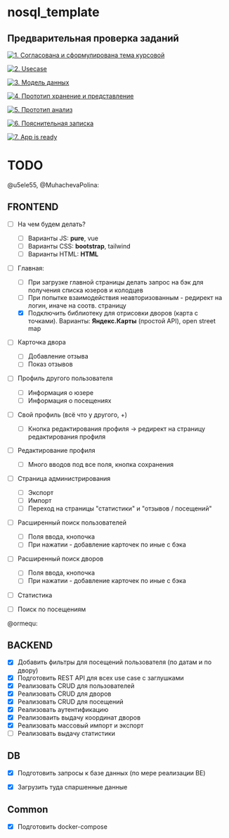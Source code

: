 # nosql_template


## Предварительная проверка заданий

<a href=" ./../../../actions/workflows/1_helloworld.yml" >![1. Согласована и сформулирована тема курсовой]( ./../../actions/workflows/1_helloworld.yml/badge.svg)</a>

<a href=" ./../../../actions/workflows/2_usecase.yml" >![2. Usecase]( ./../../actions/workflows/2_usecase.yml/badge.svg)</a>

<a href=" ./../../../actions/workflows/3_data_model.yml" >![3. Модель данных]( ./../../actions/workflows/3_data_model.yml/badge.svg)</a>

<a href=" ./../../../actions/workflows/4_prototype_store_and_view.yml" >![4. Прототип хранение и представление]( ./../../actions/workflows/4_prototype_store_and_view.yml/badge.svg)</a>

<a href=" ./../../../actions/workflows/5_prototype_analysis.yml" >![5. Прототип анализ]( ./../../actions/workflows/5_prototype_analysis.yml/badge.svg)</a> 

<a href=" ./../../../actions/workflows/6_report.yml" >![6. Пояснительная записка]( ./../../actions/workflows/6_report.yml/badge.svg)</a>

<a href=" ./../../../actions/workflows/7_app_is_ready.yml" >![7. App is ready]( ./../../actions/workflows/7_app_is_ready.yml/badge.svg)</a>


# TODO

@u5ele55, @MuhachevaPolina:

## FRONTEND 
- [ ] На чем будем делать? 
  - [ ] Варианты JS: **pure**, vue
  - [ ] Варианты CSS: **bootstrap**, tailwind
  - [ ] Варианты HTML: **HTML**
- [ ] Главная: 
  - [ ] При загрузке главной страницы делать запрос на бэк для получения списка юзеров и колодцев
  - [ ] При попытке взаимодействия неавторизованным - редирект на логин, иначе на соотв. страницу
  - [x] Подключить библиотеку для отрисовки дворов (карта с точками). Варианты: **Яндекс.Карты** (простой API), open street map
- [ ] Карточка двора
  - [ ] Добавление отзыва
  - [ ] Показ отзывов 
- [ ] Профиль другого пользователя
  - [ ] Информация о юзере
  - [ ] Информация о посещениях
- [ ] Свой профиль (всё что у другого, +)
  - [ ] Кнопка редактирования профиля -> редирект на страницу редактирования профиля
- [ ] Редактирование профиля
  - [ ] Много вводов под все поля, кнопка сохранения
- [ ] Страница администрирования
  - [ ] Экспорт
  - [ ] Импорт
  - [ ] Переход на страницы "статистики" и "отзывов / посещений"
- [ ] Расширенный поиск пользователей
  - [ ] Поля ввода, кнопочка 
  - [ ] При нажатии - добавление карточек по иные с бэка 
- [ ] Расширенный поиск дворов
  - [ ] Поля ввода, кнопочка 
  - [ ] При нажатии - добавление карточек по иные с бэка 
- [ ] Статистика 
- [ ] Поиск по посещениям


@ormequ:

## BACKEND
- [x] Добавить фильтры для посещений пользователя (по датам и по двору)
- [x] Подготовить REST API для всех use case с заглушками
- [x] Реализовать CRUD для пользователей
- [x] Реализовать CRUD для дворов
- [x] Реализовать CRUD для посещений
- [x] Реализовать аутентификацию
- [x] Реализоваить выдачу координат дворов
- [x] Реализовать массовый импорт и экспорт
- [ ] Реализовать выдачу статистики

## DB
- [x] Подготовить запросы к базе данных (по мере реализации BE)
- [x] Загрузить туда спаршенные данные 


## Common
- [x] Подготовить docker-compose

